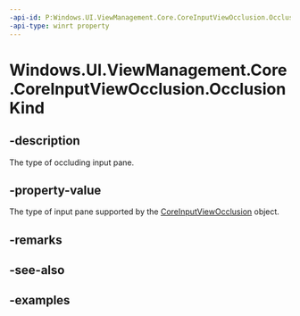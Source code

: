 ```yaml
---
-api-id: P:Windows.UI.ViewManagement.Core.CoreInputViewOcclusion.OcclusionKind
-api-type: winrt property
---
```


<!-- Property syntax.
public CoreInputViewOcclusionKind OcclusionKind { get; }
-->

# Windows.UI.ViewManagement.Core.CoreInputViewOcclusion.OcclusionKind

## -description

The type of occluding input pane.

## -property-value

The type of input pane supported by the [CoreInputViewOcclusion](coreinputviewocclusion.md) object.

## -remarks

## -see-also

## -examples
